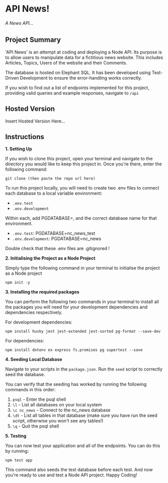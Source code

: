 # API News!

###### A News API...

## Project Summary

'API News' is an attempt at coding and deploying a Node API. Its purpose is to allow users to manipulate data for a fictitious news website. This includes Articles, Topics, Users of the website and their Comments. 

The database is hosted on Elephant SQL. It has been developed using Test-Driven Development to ensure the error-handling works correctly. 

If you wish to find out a list of endpoints implemented for this project, providing valid queries and example responses, navigate to `/api`

## Hosted Version

Insert Hosted Version Here...

## Instructions

**1. Setting Up**

If you wish to clone this project, open your terminal and navigate to the directory you would like to keep this project in. Once you're there, enter the following command:

```
git clone (then paste the repo url here)
```

To run this project locally, you will need to create two .env files to connect each database to a local variable environment: 

- `.env.test`
- `.env.development`

Within each, add PGDATABASE=, and the correct database name for that environment. 

- `.env.test`: PGDATABASE=nc_news_test
- `.env.development`: PGDATABASE=nc_news

Double check that these .env files are .gitignored !



**2. Initialising the Project as a Node Project**

Simply type the following command in your terminal to initialise the project as a Node project

```
npm init -y
```



**3. Installing the required packages**

You can perform the following two commands in your terminal to install all the packages you will need for your development dependencies and dependencies respectively.

For development dependencies:
```
npm install husky jest jest-extended jest-sorted pg-format --save-dev
```

For dependencies:
```
npm install dotenv ex express fs.promises pg supertest --save
```



**4. Seeding Local Database**

Navigate to your scripts in the `package.json`. Run the `seed` script to correctly seed the database. 

You can verify that the seeding has worked by running the following commands in this order:
 1. `psql` - Enter the psql shell
 2. `\l` - List all databases on your local system
 3. `\c nc_news` - Connect to the nc_news database
 4. `\dt` - List all tables in that database (make sure you have run the seed script, otherwise you won't see any tables!)
 5. `\q` - Quit the psql shell



 **5. Testing**

You can now test your application and all of the endpoints. You can do this by running:

```
npm test app
```

This command also seeds the test database before each test. And now you're ready to use and test a Node API project. Happy Coding!
